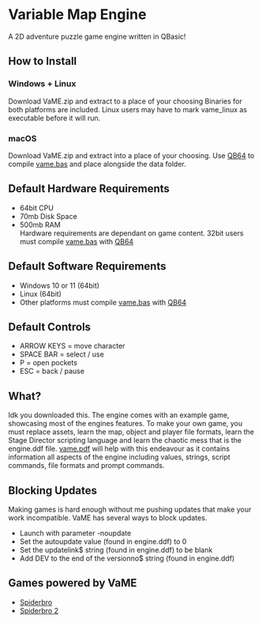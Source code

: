 # Variable Map Engine

A 2D adventure puzzle game engine written in QBasic!

## How to Install
### Windows + Linux
Download VaME.zip and extract to a place of your choosing Binaries for both platforms are included. Linux users may have to mark vame_linux as executable before it will run.

### macOS
Download VaME.zip and extract into a place of your choosing. Use [QB64](https://github.com/QB64Official/qb64) to compile [vame.bas](https://github.com/pforpond/VaME/blob/main/vame.bas) and place alongside the data folder.

## Default Hardware Requirements
* 64bit CPU  
* 70mb Disk Space  
* 500mb RAM  
Hardware requirements are dependant on game content. 32bit users must compile [vame.bas](https://github.com/pforpond/VaME/blob/main/vame.bas) with [QB64](https://github.com/QB64Official/qb64)

## Default Software Requirements
* Windows 10 or 11 (64bit)  
* Linux (64bit)  
* Other platforms must compile [vame.bas](https://github.com/pforpond/VaME/blob/main/vame.bas) with [QB64](https://github.com/QB64Official/qb64)

## Default Controls
* ARROW KEYS = move character  
* SPACE BAR = select / use  
* P = open pockets  
* ESC = back / pause

## What?
Idk you downloaded this. The engine comes with an example game, showcasing most of the engines features. To make your own game, you must replace assets, learn the map, object and player file formats, learn the Stage Director scripting language and learn the chaotic mess that is the engine.ddf file. [vame.pdf](https://github.com/pforpond/VaME/blob/main/vame.pdf) will help with this endeavour as it contains information all aspects of the engine including values, strings, script commands, file formats and prompt commands.

## Blocking Updates
Making games is hard enough without me pushing updates that make your work incompatible. VaME has several ways to block updates.  

* Launch with parameter -noupdate  
* Set the autoupdate value (found in engine.ddf) to 0  
* Set the updatelink$ string (found in engine.ddf) to be blank  
* Add DEV to the end of the versionno$ string (found in engine.ddf)  

## Games powered by VaME
* [Spiderbro](https://studiopond.co.uk/spiderbro)  
* [Spiderbro 2](https://studiopond.co.uk/spiderbro-2)  